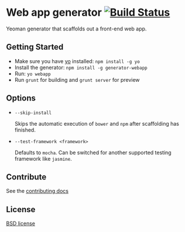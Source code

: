 # Web app generator [![Build Status](https://secure.travis-ci.org/yeoman/generator-webapp.png?branch=master)](http://travis-ci.org/yeoman/generator-webapp)

Yeoman generator that scaffolds out a front-end web app.


## Getting Started

- Make sure you have [yo](https://github.com/yeoman/yo) installed: `npm install -g yo`
- Install the generator: `npm install -g generator-webapp`
- Run: `yo webapp`
- Run `grunt` for building and `grunt server` for preview


## Options

* `--skip-install`

  Skips the automatic execution of `bower` and `npm` after scaffolding has finished.

* `--test-framework <framework>`

  Defaults to `mocha`. Can be switched for another supported testing framework like `jasmine`.


## Contribute

See the [contributing docs](https://github.com/yeoman/yeoman/blob/master/contributing.md)


## License

[BSD license](http://opensource.org/licenses/bsd-license.php)
